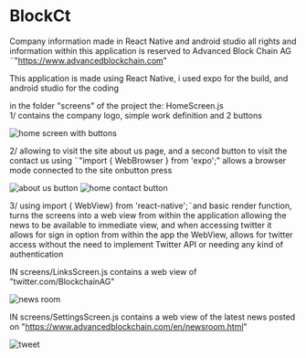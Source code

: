 # BlockCt
Company information made in React Native and android studio
all rights and information within this application is reserved to Advanced Block Chain AG
¨"https://www.advancedblockchain.com"

This application is made using React Native, i used expo for the build, and android studio for the coding

in the folder "screens" of the project the: HomeScreen.js  
1/ contains the company logo, simple work definition and 2 buttons 

![home screen with buttons](https://user-images.githubusercontent.com/11035733/45586406-40e54400-b8f7-11e8-98d0-88275c91d7a2.jpg)



2/ allowing to visit the site about us page, and a second button to visit the contact us
using ¨"import { WebBrowser } from 'expo';" allows a browser mode connected to the site onbutton press

![about us button](https://user-images.githubusercontent.com/11035733/45586404-40e54400-b8f7-11e8-8c1b-2962fa1de7cb.jpg)
![home contact button](https://user-images.githubusercontent.com/11035733/45586405-40e54400-b8f7-11e8-83c5-48b574ee9612.jpg)




3/ using import { WebView} from 'react-native';¨and basic render function, turns the screens into a web view from within the application
allowing the news to be available to immediate view, and when accessing twitter it allows for sign in option from within the app
the WebView, allows for twitter access without the need to implement Twitter API or needing any kind of authentication

 IN screens/LinksScreen.js  contains a web view of "twitter.com/BlockchainAG" 

![news room](https://user-images.githubusercontent.com/11035733/45586424-84d84900-b8f7-11e8-83b9-d4f8913eac88.jpg)


IN screens/SettingsScreen.js  contains a web view of the latest news posted on "https://www.advancedblockchain.com/en/newsroom.html"

![tweet](https://user-images.githubusercontent.com/11035733/45586425-84d84900-b8f7-11e8-8097-bb7dc6d4d536.jpg)
